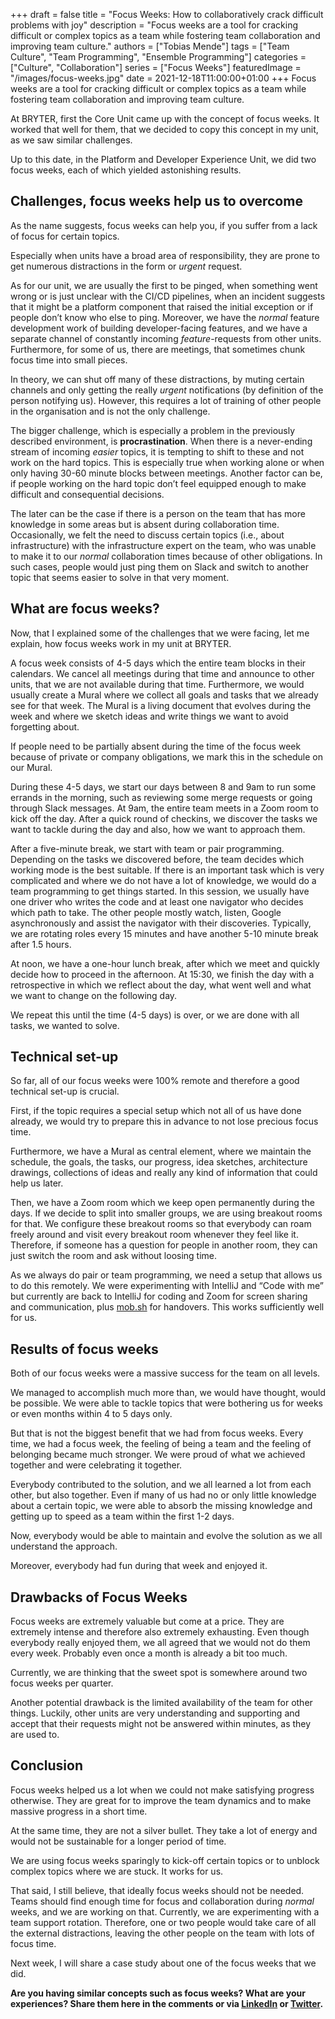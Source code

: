 +++ 
draft = false
title = "Focus Weeks: How to collaboratively crack difficult problems with joy"
description = "Focus weeks are a tool for cracking difficult or complex topics as a team while fostering team collaboration and improving team culture."
authors = ["Tobias Mende"]
tags = ["Team Culture", "Team Programming", "Ensemble Programming"]
categories = ["Culture", "Collaboration"]
series = ["Focus Weeks"]
featuredImage = "/images/focus-weeks.jpg"
date = 2021-12-18T11:00:00+01:00
+++
Focus weeks are a tool for cracking difficult or complex topics as a team while fostering team collaboration and improving team culture.

At BRYTER, first the Core Unit came up with the concept of focus weeks. It worked that well for them, that we decided to copy this concept in my unit, as we saw similar challenges.

Up to this date, in the Platform and Developer Experience Unit, we did two focus weeks, each of which yielded astonishing results.

## Challenges, focus weeks help us to overcome
As the name suggests, focus weeks can help you, if you suffer from a lack of focus for certain topics. 

Especially when units have a broad area of responsibility, they are prone to get numerous distractions in the form or *urgent* request.

As for our unit, we are usually the first to be pinged, when something went wrong or is just unclear with the CI/CD pipelines, when an incident suggests that it might be a platform component that raised the initial exception or if people don’t know who else to ping. Moreover, we have the *normal* feature development work of building developer-facing features, and we have a separate channel of constantly incoming *feature*-requests from other units. Furthermore, for some of us, there are meetings, that sometimes chunk focus time into small pieces.

In theory, we can shut off many of these distractions, by muting certain channels and only getting the really *urgent* notifications (by definition of the person notifying us). However, this requires a lot of training of other people in the organisation and is not the only challenge.

The bigger challenge, which is especially a problem in the previously described environment, is **procrastination**. When there is a never-ending stream of incoming *easier* topics, it is tempting to shift to these and not work on the hard topics. This is especially true when working alone or when only having 30-60 minute blocks between meetings. Another factor can be, if people working on the hard topic don’t feel equipped enough to make difficult and consequential decisions.

The later can be the case if there is a person on the team that has more knowledge in some areas but is absent during collaboration time. Occasionally, we felt the need to discuss certain topics (i.e., about infrastructure) with the infrastructure expert on the team, who was unable to make it to our *normal* collaboration times because of other obligations. In such cases, people would just ping them on Slack and switch to another topic that seems easier to solve in that very moment.

## What are focus weeks?
Now, that I explained some of the challenges that we were facing, let me explain, how focus weeks work in my unit at BRYTER.

A focus week consists of 4-5 days which the entire team blocks in their calendars. We cancel all meetings during that time and announce to other units, that we are not available during that time. Furthermore, we would usually create a Mural where we collect all goals and tasks that we already see for that week. The Mural is a living document that evolves during the week and where we sketch ideas and write things we want to avoid forgetting about.

If people need to be partially absent during the time of the focus week because of private or company obligations, we mark this in the schedule on our Mural.

During these 4-5 days, we start our days between 8 and 9am to run some errands in the morning, such as reviewing some merge requests or going through Slack messages. At 9am, the entire team meets in a Zoom room to kick off the day. After a quick round of checkins, we discover the tasks we want to tackle during the day and also, how we want to approach them.

After a five-minute break, we start with team or pair programming. Depending on the tasks we discovered before, the team decides which working mode is the best suitable. If there is an important task which is very complicated and where we do not have a lot of knowledge, we would do a team programming to get things started. In this session, we usually have one driver who writes the code and at least one navigator who decides which path to take. The other people mostly watch, listen, Google asynchronously and assist the navigator with their discoveries. Typically, we are rotating roles every 15 minutes and have another 5-10 minute break after 1.5 hours.

At noon, we have a one-hour lunch break, after which we meet and quickly decide how to proceed in the afternoon. At 15:30, we finish the day with a retrospective in which we reflect about the day, what went well and what we want to change on the following day.

We repeat this until the time (4-5 days) is over, or we are done with all tasks, we wanted to solve.

## Technical set-up
So far, all of our focus weeks were 100% remote and therefore a good technical set-up is crucial.

First, if the topic requires a special setup which not all of us have done already, we would try to prepare this in advance to not lose precious focus time.

Furthermore, we have a Mural as central element, where we maintain the schedule, the goals, the tasks, our progress, idea sketches, architecture drawings, collections of ideas and really any kind of information that could help us later.

Then, we have a Zoom room which we keep open permanently during the days. If we decide to split into smaller groups, we are using breakout rooms for that. We configure these breakout rooms so that everybody can roam freely around and visit every breakout room whenever they feel like it. Therefore, if someone has a question for people in another room, they can just switch the room and ask without loosing time.

As we always do pair or team programming, we need a setup that allows us to do this remotely. We were experimenting with IntelliJ and “Code with me” but currently are back to IntelliJ for coding and Zoom for screen sharing and communication, plus [mob.sh](https://mob.sh/) for handovers. This works sufficiently well for us.

## Results of focus weeks
Both of our focus weeks were a massive success for the team on all levels.

We managed to accomplish much more than, we would have thought, would be possible. We were able to tackle topics that were bothering us for weeks or even months within 4 to 5 days only.

But that is not the biggest benefit that we had from focus weeks. Every time, we had a focus week, the feeling of being a team and the feeling of belonging became much stronger. We were proud of what we achieved together and were celebrating it together.

Everybody contributed to the solution, and we all learned a lot from each other, but also together. Even if many of us had no or only little knowledge about a certain topic, we were able to absorb the missing knowledge and getting up to speed as a team within the first 1-2 days.

Now, everybody would be able to maintain and evolve the solution as we all understand the approach.

Moreover, everybody had fun during that week and enjoyed it. 

## Drawbacks of Focus Weeks
Focus weeks are extremely valuable but come at a price. They are extremely intense and therefore also extremely exhausting. Even though everybody really enjoyed them, we all agreed that we would not do them every week. Probably even once a month is already a bit too much.

Currently, we are thinking that the sweet spot is somewhere around two focus weeks per quarter.

Another potential drawback is the limited availability of the team for other things. Luckily, other units are very understanding and supporting and accept that their requests might not be answered within minutes, as they are used to.
## Conclusion
Focus weeks helped us a lot when we could not make satisfying progress otherwise. They are great for to improve the team dynamics and to make massive progress in a short time.

At the same time, they are not a silver bullet. They take a lot of energy and would not be sustainable for a longer period of time.

We are using focus weeks sparingly to kick-off certain topics or to unblock complex topics where we are stuck. It works for us.

That said, I still believe, that ideally focus weeks should not be needed. Teams should find enough time for focus and collaboration during *normal* weeks, and we are working on that. Currently, we are experimenting with a team support rotation. Therefore, one or two people would take care of all the external distractions, leaving the other people on the team with lots of focus time.

Next week, I will share a case study about one of the focus weeks that we did. 

**Are you having similar concepts such as focus weeks? What are your experiences? Share them here in the comments or via [LinkedIn](https://www.linkedin.com/in/tobiasmende/) or [Twitter](https://twitter.com/Tobias_Mende).**
